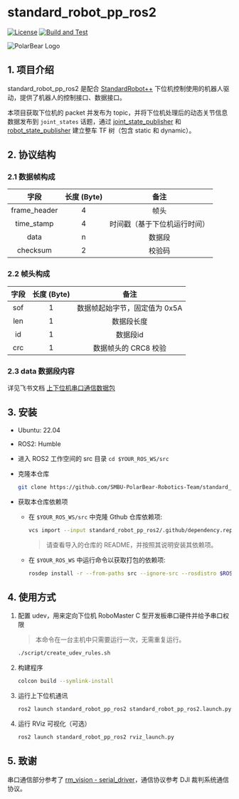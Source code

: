 # standard_robot_pp_ros2

[![License](https://img.shields.io/badge/License-Apache%202.0-blue.svg)](https://opensource.org/licenses/Apache-2.0)
[![Build and Test](https://github.com/SMBU-PolarBear-Robotics-Team/standard_robot_pp_ros2/actions/workflows/ci.yml/badge.svg)](https://github.com/SMBU-PolarBear-Robotics-Team/standard_robot_pp_ros2/actions/workflows/ci.yml)

![PolarBear Logo](https://raw.githubusercontent.com/SMBU-PolarBear-Robotics-Team/.github/main/.docs/image/polarbear_logo_text.png)

## 1. 项目介绍

standard_robot_pp_ros2 是配合 [StandardRobot++](https://gitee.com/SMBU-POLARBEAR/StandardRobotpp.git) 下位机控制使用的机器人驱动，提供了机器人的控制接口、数据接口。

本项目获取下位机的 packet 并发布为 topic，并将下位机处理后的动态关节信息数据发布到 `joint_states` 话题，通过 [joint_state_publisher](https://github.com/ros/joint_state_publisher/tree/ros2/joint_state_publisher) 和 [robot_state_publisher](https://github.com/ros/robot_state_publisher/tree/humble) 建立整车 TF 树（包含 static 和 dynamic）。

## 2. 协议结构

### 2.1 数据帧构成

|字段|长度 (Byte)|备注|
|:-:|:-:|:-:|
|frame_header|4|帧头|
|time_stamp|4|时间戳（基于下位机运行时间）|
|data|n|数据段|
|checksum|2|校验码|

### 2.2 帧头构成

|字段|长度 (Byte)|备注|
|:-:|:-:|:-:|
|sof|1|数据帧起始字节，固定值为 0x5A|
|len|1|数据段长度|
|id|1|数据段id|
|crc|1|数据帧头的 CRC8 校验|

### 2.3 data 数据段内容

详见飞书文档 [上下位机串口通信数据包](https://aafxu50hc35.feishu.cn/docx/HRh5dOjrMor4maxi3Xscvff6nCh?from=from_copylink)

## 3. 安装

- Ubuntu: 22.04
- ROS2: Humble

- 进入 ROS2 工作空间的 src 目录 `cd $YOUR_ROS_WS/src`

- 克隆本仓库

    ```bash
    git clone https://github.com/SMBU-PolarBear-Robotics-Team/standard_robot_pp_ros2.git
    ```

- 获取本仓库依赖项

  - 在 `$YOUR_ROS_WS/src` 中克隆 Gthub 仓库依赖项:

    ```bash
    vcs import --input standard_robot_pp_ros2/.github/dependency.repos
    ```

    > 请查看导入的仓库的 README，并按照其说明安装其依赖项。

  - 在 `$YOUR_ROS_WS` 中运行命令以获取打包的依赖项:

    ```bash
    rosdep install -r --from-paths src --ignore-src --rosdistro $ROS_DISTRO -y
    ```

## 4. 使用方式

1. 配置 udev，用来定向下位机 RoboMaster C 型开发板串口硬件并给予串口权限

    > 本命令在一台主机中只需要运行一次，无需重复运行。

    ```bash
    ./script/create_udev_rules.sh
    ```

2. 构建程序

    ```bash
    colcon build --symlink-install
    ```

3. 运行上下位机通讯

    ```bash
    ros2 launch standard_robot_pp_ros2 standard_robot_pp_ros2.launch.py
    ```

4. 运行 RViz 可视化（可选）

    ```bash
    ros2 launch standard_robot_pp_ros2 rviz_launch.py
    ```

## 5. 致谢

串口通信部分参考了 [rm_vision - serial_driver](https://github.com/chenjunnn/rm_serial_driver.git)，通信协议参考 DJI 裁判系统通信协议。
